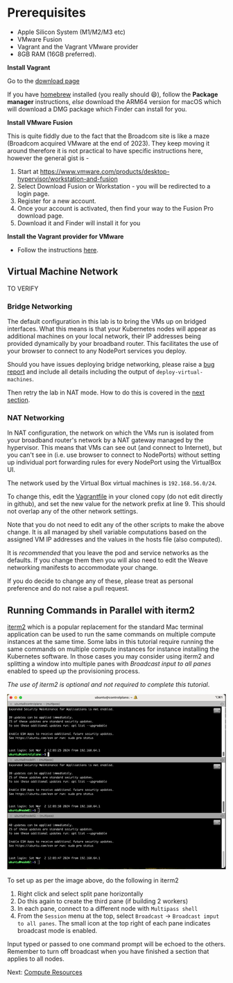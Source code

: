 # Prerequisites

* Apple Silicon System (M1/M2/M3 etc)
* VMware Fusion
* Vagrant and the Vagrant VMware provider
* 8GB RAM (16GB preferred).


**Install Vagrant**

Go to the [download page](https://developer.hashicorp.com/vagrant/downloads)

If you have [homebrew](https://brew.sh/) installed (you really should :smile:), follow the **Package manager** instructions, *else* download the ARM64 version for macOS which will download a DMG package which Finder can install for you.

**Install VMware Fusion**

This is quite fiddly due to the fact that the Broadcom site is like a maze (Broadcom acquired VMware at the end of 2023). They keep moving it around therefore it is not practical to have specific instructions here, however the general gist is -

1. Start at https://www.vmware.com/products/desktop-hypervisor/workstation-and-fusion
1. Select Download Fusion or Workstation - you will be redirected to a login page.
1. Register for a new account.
1. Once your account is activated, then find your way to the Fusion Pro download page.
1. Download it and Finder will install it for you

**Install the Vagrant provider for VMware**

* Follow the instructions [here](https://developer.hashicorp.com/vagrant/docs/providers/vmware/installation).


## Virtual Machine Network

TO VERIFY

### Bridge Networking

The default configuration in this lab is to bring the VMs up on bridged interfaces. What this means is that your Kubernetes nodes will appear as additional machines on your local network, their IP addresses being provided dynamically by your broadband router. This facilitates the use of your browser to connect to any NodePort services you deploy.

Should you have issues deploying bridge networking, please raise a [bug report](https://github.com/kodekloudhub/certified-kubernetes-administrator-course/issues) and include all details including the output of `deploy-virtual-machines`.

Then retry the lab in NAT mode. How to do this is covered in the [next section](../../vagrant/docs/02-compute-resources.md).

### NAT Networking

In NAT configuration, the network on which the VMs run is isolated from your broadband router's network by a NAT gateway managed by the hypervisor. This means that VMs can see out (and connect to Internet), but you can't see in (i.e. use browser to connect to NodePorts) without setting up individual port forwarding rules for every NodePort using the VirtualBox UI.

The network used by the Virtual Box virtual machines is `192.168.56.0/24`.

To change this, edit the [Vagrantfile](../Vagrantfile) in your cloned copy (do not edit directly in github), and set the new value for the network prefix at line 9. This should not overlap any of the other network settings.

Note that you do not need to edit any of the other scripts to make the above change. It is all managed by shell variable computations based on the assigned VM  IP  addresses and the values in the hosts file (also computed).

It is *recommended* that you leave the pod and service networks as the defaults. If you change them then you will also need to edit the Weave networking manifests to accommodate your change.

If you do decide to change any of these, please treat as personal preference and do not raise a pull request.


## Running Commands in Parallel with iterm2

[iterm2](https://iterm2.com/) which is a popular replacement for the standard Mac terminal application can be used to run the same commands on multiple compute instances at the same time. Some labs in this tutorial require running the same commands on multiple compute instances for instance installing the Kubernetes software. In those cases you may consider using iterm2 and splitting a window into multiple panes with *Broadcast input to all panes* enabled to speed up the provisioning process.

*The use of iterm2 is optional and not required to complete this tutorial*.

![titerm2 screenshot](../../../images/iterm2-broadcast.png)

To set up as per the image above, do the following in iterm2
1. Right click and select split pane horizontally
1. Do this again to create the third pane (if building 2 workers)
1. In each pane, connect to a different node with `Multipass shell`
1. From the `Session` menu at the top, select `Broadcast` -> `Broadcast imput to all panes`. The small icon at the top right of each pane indicates broadcast mode is enabled.

Input typed or passed to one command prompt will be echoed to the others. Remember to turn off broadcast when you have finished a section that applies to all nodes.

Next: [Compute Resources](../../vagrant/docs/02-compute-resources.md)

[](#running-commands-in-parallel-with-iterm2)